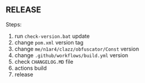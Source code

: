 ## RELEASE

Steps:

1. run `check-version.bat` update
2. change `pom.xml` version tag
3. change `me/n1ar4/clazz/obfuscator/Const` version
4. change `.github/workflows/build.yml` version
5. check `CHANGELOG.MD` file
6. actions build 
7. release
